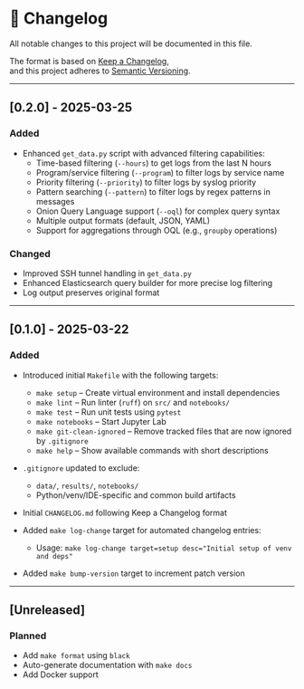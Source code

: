 # 📄 Changelog

All notable changes to this project will be documented in this file.

The format is based on [Keep a Changelog](https://keepachangelog.com/en/1.1.0/),  
and this project adheres to [Semantic Versioning](https://semver.org/spec/v2.0.0.html).

---

## [0.2.0] - 2025-03-25

### Added

- Enhanced `get_data.py` script with advanced filtering capabilities:
  - Time-based filtering (`--hours`) to get logs from the last N hours
  - Program/service filtering (`--program`) to filter logs by service name
  - Priority filtering (`--priority`) to filter logs by syslog priority
  - Pattern searching (`--pattern`) to filter logs by regex patterns in messages
  - Onion Query Language support (`--oql`) for complex query syntax
  - Multiple output formats (default, JSON, YAML)
  - Support for aggregations through OQL (e.g., `groupby` operations)

### Changed

- Improved SSH tunnel handling in `get_data.py`
- Enhanced Elasticsearch query builder for more precise log filtering
- Log output preserves original format

---

## [0.1.0] - 2025-03-22

### Added

- Introduced initial `Makefile` with the following targets:
  - `make setup` – Create virtual environment and install dependencies
  - `make lint` – Run linter (`ruff`) on `src/` and `notebooks/`
  - `make test` – Run unit tests using `pytest`
  - `make notebooks` – Start Jupyter Lab
  - `make git-clean-ignored` – Remove tracked files that are now ignored by `.gitignore`
  - `make help` – Show available commands with short descriptions

- `.gitignore` updated to exclude:
  - `data/`, `results/`, `notebooks/`
  - Python/venv/IDE-specific and common build artifacts

- Initial `CHANGELOG.md` following Keep a Changelog format

- Added `make log-change` target for automated changelog entries:
  - Usage: `make log-change target=setup desc="Initial setup of venv and deps"`

- Added `make bump-version` target to increment patch version
---

## [Unreleased]

### Planned

- Add `make format` using `black`
- Auto-generate documentation with `make docs`
- Add Docker support
